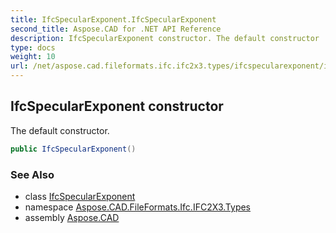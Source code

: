 ```yaml
---
title: IfcSpecularExponent.IfcSpecularExponent
second_title: Aspose.CAD for .NET API Reference
description: IfcSpecularExponent constructor. The default constructor
type: docs
weight: 10
url: /net/aspose.cad.fileformats.ifc.ifc2x3.types/ifcspecularexponent/ifcspecularexponent/
---
```

## IfcSpecularExponent constructor

The default constructor.

```csharp
public IfcSpecularExponent()
```

### See Also

* class [IfcSpecularExponent](../)
* namespace [Aspose.CAD.FileFormats.Ifc.IFC2X3.Types](../../ifcspecularexponent/)
* assembly [Aspose.CAD](../../../)


